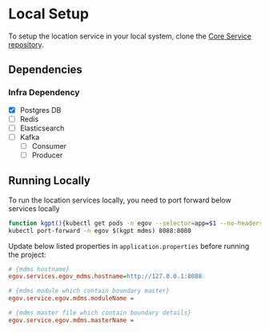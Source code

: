 # Local Setup

To setup the location service in your local system, clone the [Core Service repository](https://github.com/egovernments/core-services).

## Dependencies

### Infra Dependency

- [x] Postgres DB
- [ ] Redis
- [ ] Elasticsearch
- [ ] Kafka
  - [ ] Consumer
  - [ ] Producer

## Running Locally

To run the location services locally, you need to port forward below services locally

```bash
function kgpt(){kubectl get pods -n egov --selector=app=$1 --no-headers=true | head -n1 | awk '{print $1}'}
kubectl port-forward -n egov $(kgpt mdms) 8088:8080
``` 

Update below listed properties in `application.properties` before running the project:

```ini
# {mdms hostname}
egov.services.egov_mdms.hostname=http://127.0.0.1:8088

# {mdms module which contain boundary master}
egov.service.egov.mdms.moduleName = 

# {mdms master file which contain boundary details}
egov.service.egov.mdms.masterName = 
```
